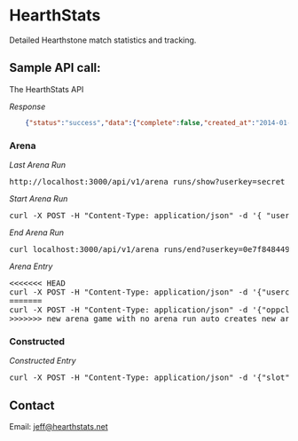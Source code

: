 HearthStats
===========

Detailed Hearthstone match statistics and tracking.

Sample API call:
----------------

The HearthStats API

*Response*
```json
	{"status":"success","data":{"complete":false,"created_at":"2014-01-25T19:15:53Z","dust":0,"gold":0,"id":1833,"notes":null,"patch":"current","updated_at":"2014-01-25T19:15:53Z","user_id":1,"userclass":"Rogue"}}
```
### Arena

*Last Arena Run*
<pre>
http://localhost:3000/api/v1/arena_runs/show?userkey=secret
</pre>

*Start Arena Run*
<pre>
curl -X POST -H "Content-Type: application/json" -d '{ "userclass":"Rogue" }' localhost:3000/api/v1/arena_runs/new?userkey=0e7f8484496dd312c589ef21a507c393
</pre>

*End Arena Run*
<pre>
curl localhost:3000/api/v1/arena_runs/end?userkey=0e7f8484496dd312c589ef21a507c393
</pre>

*Arena Entry*
<pre>
<<<<<<< HEAD
curl -X POST -H "Content-Type: application/json" -d '{"userclass":"Priest","oppclass":"Shaman","win":"false","gofirst":"true",  "oppname":"MubaMuba"}' localhost:3000/api/v1/arenas/new?userkey=0e7f8484496dd312c589ef21a507c393
=======
curl -X POST -H "Content-Type: application/json" -d '{"oppclass":"Shaman","win":"false","gofirst":"true",  "oppname":"MubaMuba"}' localhost:3000/api/v1/arenas/new?userkey=0e7f8484496dd312c589ef21a507c393
>>>>>>> new arena game with no arena run auto creates new arena_run, constructed oppname and rank also added
</pre>

### Constructed

*Constructed Entry*
<pre>
curl -X POST -H "Content-Type: application/json" -d '{"slot":1,"userclass":"Priest", "oppclass":"Shaman","win":"false","gofirst":"true", "rank":"Ranked", "ranklvl":"3", "oppname":"MubaMuba"}' localhost:3000/api/v1/constructeds/new?userkey=0e7f8484496dd312c589ef21a507c393
</pre>

Contact
-------

Email: jeff@hearthstats.net
